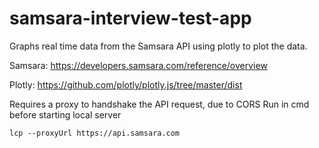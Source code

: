# samsara-interview-test-app

Graphs real time data from the Samsara API using plotly to plot the data. 

Samsara: https://developers.samsara.com/reference/overview

Plotly: https://github.com/plotly/plotly.js/tree/master/dist

Requires a proxy to handshake the API request, due to CORS
Run in cmd before starting local server
```
lcp --proxyUrl https://api.samsara.com
```
